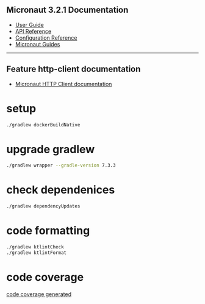 ## Micronaut 3.2.1 Documentation

- [User Guide](https://docs.micronaut.io/3.2.1/guide/index.html)
- [API Reference](https://docs.micronaut.io/3.2.1/api/index.html)
- [Configuration Reference](https://docs.micronaut.io/3.2.1/guide/configurationreference.html)
- [Micronaut Guides](https://guides.micronaut.io/index.html)
---

## Feature http-client documentation

- [Micronaut HTTP Client documentation](https://docs.micronaut.io/latest/guide/index.html#httpClient)


# setup

```bash
./gradlew dockerBuildNative
```

# upgrade gradlew
```sh
./gradlew wrapper --gradle-version 7.3.3
```

# check dependenices
```sh
./gradlew dependencyUpdates
```

# code formatting
```sh
./gradlew ktlintCheck
./gradlew ktlintFormat
```

# code coverage
[code coverage generated](./build/reports/jacoco/test/html/index.html)
